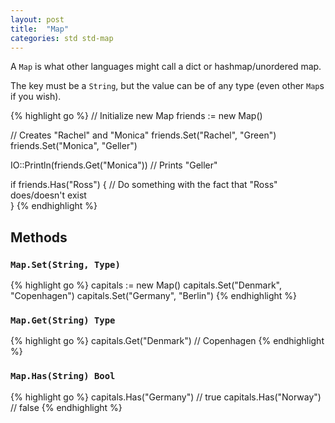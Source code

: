 ```yaml
---
layout: post
title:  "Map"
categories: std std-map
---
```


A `Map` is what other languages might call a dict or hashmap/unordered map.

The key must be a `String`, but the value can be of any type (even other `Map`s if you wish).

{% highlight go %}
// Initialize new Map
friends := new Map()

// Creates "Rachel" and "Monica"
friends.Set("Rachel", "Green")
friends.Set("Monica", "Geller")

IO::Println(friends.Get("Monica")) // Prints "Geller"

if friends.Has("Ross") {
	// Do something with the fact that "Ross" does/doesn't exist	
}
{% endhighlight %}
## Methods

### `Map.Set(String, Type)`

{% highlight go %}
capitals := new Map()
capitals.Set("Denmark", "Copenhagen")
capitals.Set("Germany", "Berlin")
{% endhighlight %}
### `Map.Get(String) Type`

{% highlight go %}
capitals.Get("Denmark") // Copenhagen
{% endhighlight %}
### `Map.Has(String) Bool`

{% highlight go %}
capitals.Has("Germany") // true
capitals.Has("Norway") // false
{% endhighlight %}